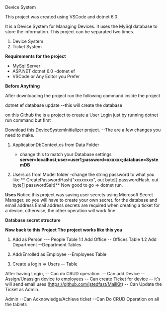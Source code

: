  Device System

This project was created using VSCode and dotnet 6.0

It is a Device System for Managing Devices. It uses the MySql database to store the information. This project can be separated two times.

1. Device System
2. Ticket System

**Requirements for the project**

- MySql Server
- ASP.NET dotnet 6.0
	-dotnet ef
- VSCode or Any Editor you Prefer

**Before Anything**

After downloading the project run the following command inside the project 

dotnet ef database update --this will create the database

on this Github the is a project to create a User Login just by running dotnet run command but first

Download this DeviceSystemInitializer project.
--The are a few changes you need to make.
1. ApplicationDbContext.cs from Data Folder
	- change this to match your Database settings
	**server=localhost;user=user1;password=xxxxxx;database=SystemDB**
	
2. Users.cs from Model folder 
	-change the string password to what you like
	** CreatePasswordHash("xxxxxxxx", out byte[] passwordHash, out byte[] passwordSalt)**
Now good to go => dotnet run.

**Uses**
Notice this project was saving user secrets using Microsoft Secret Manager.
so you will have to create your own secret. for the database and email address
Email address secrets are required when creating a ticket for a device, otherwise, the other operation will work fine

**Database secret structure**


**Now back to this Project The project works like this you**
1. Add as Person --- People Table
	1.1 Add Office -- Offices Table
	1.2 Add Department --Department Tables

2. Add/Enrolled as Employee --Employees Table
3. Create a login => Users -- Table 

After having Login, 
-- Can do CRUD operation.
-- Can add Device
-- Assign/Unassign device to employees
-- Can create Ticket for device -- it's will send email
	uses (https://github.com/jstedfast/MailKit)
-- Can Update the Ticket as Admin.

Admin
--Can Acknowledge/Achieve ticket
--Can Do CRUD Operation on all the tablets
